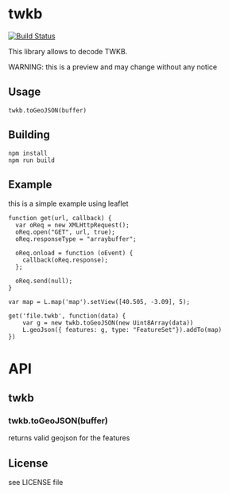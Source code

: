 # twkb

[![Build Status](https://travis-ci.org/TWKB/twkb.js.svg)](https://travis-ci.org/TWKB/twkb.js)

This library allows to decode TWKB.

WARNING: this is a preview and may change without any notice

## Usage

```
twkb.toGeoJSON(buffer)
```

## Building

```
npm install
npm run build
```

## Example

this is a simple example using leaflet

```
function get(url, callback) {
  var oReq = new XMLHttpRequest();
  oReq.open("GET", url, true);
  oReq.responseType = "arraybuffer";

  oReq.onload = function (oEvent) {
    callback(oReq.response);
  };

  oReq.send(null);
}

var map = L.map('map').setView([40.505, -3.09], 5);

get('file.twkb', function(data) {
    var g = new twkb.toGeoJSON(new Uint8Array(data))
    L.geoJson({ features: g, type: "FeatureSet"}).addTo(map)
})
```

# API

## twkb 

### twkb.toGeoJSON(buffer)

returns valid geojson for the features


## License

see LICENSE file
